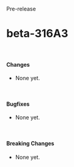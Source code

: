 <span class="badge bg-warning-subtle border border-warning-subtle text-warning-emphasis rounded-pill"><i class="bi bi-binoculars-fill"></i> Pre-release</span>
# beta-316A3
<br/>

#### Changes
- None yet.

<br/>

#### Bugfixes
- None yet.

<br/>

#### Breaking Changes
- None yet.